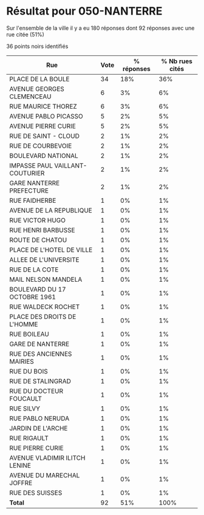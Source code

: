 # Résultat pour 050-NANTERRE

Sur l'ensemble de la ville il y a eu 180 réponses dont 92 réponses avec une rue citée (51%)

36 points noirs identifiés

| Rue | Vote | % réponses | % Nb rues cités|
|-----|------|------------|----------------|
| PLACE DE LA BOULE | 34 | 18% | 36%|
| AVENUE GEORGES CLEMENCEAU | 6 | 3% | 6%|
| RUE MAURICE THOREZ | 6 | 3% | 6%|
| AVENUE PABLO PICASSO | 5 | 2% | 5%|
| AVENUE PIERRE CURIE | 5 | 2% | 5%|
| RUE DE SAINT - CLOUD | 2 | 1% | 2%|
| RUE DE COURBEVOIE | 2 | 1% | 2%|
| BOULEVARD NATIONAL | 2 | 1% | 2%|
| IMPASSE PAUL VAILLANT-COUTURIER | 2 | 1% | 2%|
| GARE NANTERRE PREFECTURE | 2 | 1% | 2%|
| RUE FAIDHERBE | 1 | 0% | 1%|
| AVENUE DE LA REPUBLIQUE | 1 | 0% | 1%|
| RUE VICTOR HUGO | 1 | 0% | 1%|
| RUE HENRI BARBUSSE | 1 | 0% | 1%|
| ROUTE DE CHATOU | 1 | 0% | 1%|
| PLACE DE L'HOTEL DE VILLE | 1 | 0% | 1%|
| ALLEE DE L'UNIVERSITE | 1 | 0% | 1%|
| RUE DE LA COTE | 1 | 0% | 1%|
| MAIL NELSON MANDELA | 1 | 0% | 1%|
| BOULEVARD DU 17 OCTOBRE 1961 | 1 | 0% | 1%|
| RUE WALDECK ROCHET | 1 | 0% | 1%|
| PLACE DES DROITS DE L'HOMME | 1 | 0% | 1%|
| RUE BOILEAU | 1 | 0% | 1%|
| GARE DE NANTERRE | 1 | 0% | 1%|
| RUE DES ANCIENNES MAIRIES | 1 | 0% | 1%|
| RUE DU BOIS | 1 | 0% | 1%|
| RUE DE STALINGRAD | 1 | 0% | 1%|
| RUE DU DOCTEUR FOUCAULT | 1 | 0% | 1%|
| RUE SILVY | 1 | 0% | 1%|
| RUE PABLO NERUDA | 1 | 0% | 1%|
| JARDIN DE L'ARCHE | 1 | 0% | 1%|
| RUE RIGAULT | 1 | 0% | 1%|
| RUE PIERRE CURIE | 1 | 0% | 1%|
| AVENUE VLADIMIR ILITCH LENINE | 1 | 0% | 1%|
| AVENUE DU MARECHAL JOFFRE | 1 | 0% | 1%|
| RUE DES SUISSES | 1 | 0% | 1%|
| **Total** | 92 | 51% | 100%|

